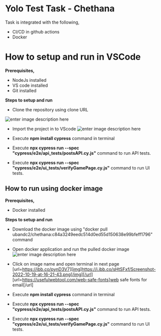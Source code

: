 # Yolo Test Task - Chethana

Task is integrated with the following,

 - CI/CD in github actions
 - Docker

# How to setup and run in VSCode

**Prerequisites,**

 - NodeJs installed
 - VS code installed
 - Git installed

**Steps to setup and run**

 - Clone the repository using clone URL

![enter image description here](https://ibb.co/dDs8P1z)

 - Import the project in to VScode
 ![enter image description here](https://ibb.co/FmwVdMb)

- Execute **npm install cypress** command in terminal
- Execute **npx cypress run --spec "cypress/e2e/api_tests/postsAPI.cy.js"** command to run API tests.
- Execute **npx cypress run --spec "cypress/e2e/ui_tests/verifyGamePage.cy.js"** command to run UI tests.

## How to run using docker image

**Prerequisites,**

 - Docker installed

**Steps to setup and run**

 - Download the docker image using "docker pull ubandc2/chethana:c84a3249eedc514d0ed55d150638e99bfeff1796" command

 - Open docker application and run the pulled docker image
![enter image description here](https://ibb.co/XLfRgDk)

 - Click on image name and open terminal in next page
 [url=https://ibb.co/pynD3V7][img]https://i.ibb.co/sHtSFxf/Screenshot-2022-10-19-at-16-21-43.png[/img][/url]
[url=https://usefulwebtool.com/web-safe-fonts]web safe fonts for email[/url]
 
 - Execute **npm install cypress** command in terminal
 - Execute **npx cypress run --spec "cypress/e2e/api_tests/postsAPI.cy.js"** command to run API tests.
 - Execute **npx cypress run --spec "cypress/e2e/ui_tests/verifyGamePage.cy.js"** command to run UI tests.
